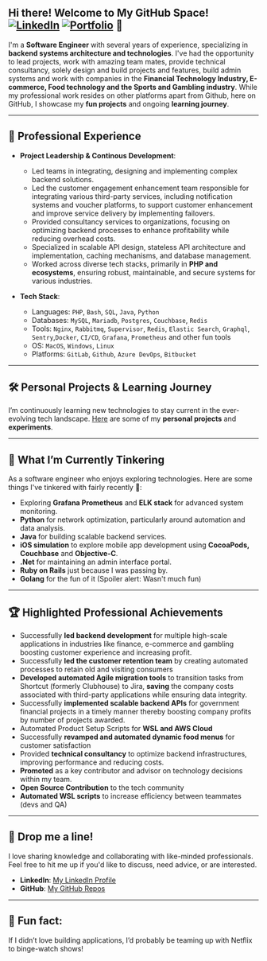 ## Hi there! Welcome to My GitHub Space! [![LinkedIn](https://img.shields.io/badge/LinkedIn-Profile-blue?style=flat&logo=linkedin)](https://www.linkedin.com/in/victoria-essien-a78820) [![Portfolio](https://img.shields.io/badge/Portfolio-Website-green?style=flat&logo=internet-explorer)](https://www.vheekey.com/) 👋

<!--
**Vheekey/Vheekey** is a ✨ _special_ ✨ repository because its `README.md` (this file) appears on your GitHub profile.

Here are some ideas to get you started:

- 🔭 I’m currently working on ...
- 🌱 I’m currently learning ...
- 👯 I’m looking to collaborate on ...
- 🤔 I’m looking for help with ...
- 💬 Ask me about ...
- 📫 How to reach me: ...
- 😄 Pronouns: ...
- ⚡ Fun fact: ...
-->
I'm a **Software Engineer** with several years of experience, specializing in **backend systems architecture and technologies**. I've had the opportunity to lead projects, work with amazing team mates, provide technical consultancy, solely design and build projects and features, build admin systems and work with companies in the **Financial Technology Industry, E-commerce, Food technology and the Sports and Gambling industry**. While my professional work resides on other platforms apart from Github, here on GitHub, I showcase my **fun projects** and ongoing **learning journey**. 

---

## 🚀 Professional Experience

- **Project Leadership & Continous Development**:
   - Led teams in integrating, designing and implementing complex backend solutions.
   - Led the customer engagement enhancement team responsible for integrating various third-party services, including notification systems and voucher platforms, to support customer enhancement and improve service delivery by implementing failovers.
   - Provided consultancy services to organizations, focusing on optimizing backend processes to enhance profitability while reducing overhead costs.
   - Specialized in scalable API design, stateless API architecture and implementation, caching mechanisms, and database management.
   - Worked across diverse tech stacks, primarily in **PHP and ecosystems**, ensuring robust, maintainable, and secure systems for various industries.

- **Tech Stack**:
   - Languages: `PHP`, `Bash`, `SQL`, `Java`, `Python`
   - Databases: `MySQL`, `Mariadb`, `Postgres`, `Couchbase`, `Redis`
   - Tools: `Nginx`, `Rabbitmq`, `Supervisor`, `Redis`, `Elastic Search`, `Graphql`, `Sentry`,`Docker`, `CI/CD`, `Grafana`, `Prometheus` and other fun tools
   - OS: `MacOS`, `Windows`, `Linux`
   - Platforms: `GitLab`, `Github`, `Azure DevOps`, `Bitbucket`

---

## 🛠️ Personal Projects & Learning Journey

I’m continuously learning new technologies to stay current in the ever-evolving tech landscape. [Here](https://github.com/Vheekey?tab=repositories) are some of my **personal projects** and **experiments**.

---

## 🌱 What I’m Currently Tinkering
As a software engineer who enjoys exploring technologies. Here are some things I've tinkered with fairly recently 🤔:

- Exploring **Grafana Prometheus** and **ELK stack** for advanced system monitoring.
- **Python** for network optimization, particularly around automation and data analysis.
- **Java** for building scalable backend services.
- **iOS simulation** to explore mobile app development using **CocoaPods, Couchbase** and **Objective-C**.
- **.Net** for maintaining an admin interface portal.
- **Ruby on Rails** just because I was passing by.
- **Golang** for the fun of it (Spoiler alert: Wasn't much fun)

---

## 🏆 Highlighted Professional Achievements

- Successfully **led backend development** for multiple high-scale applications in industries like finance, e-commerce and gambling boosting customer experience and increasing profit.
- Successfully **led the customer retention team** by creating automated processes to retain old and visiting consumers
- **Developed automated Agile migration tools** to transition tasks from Shortcut (formerly Clubhouse) to Jira, **saving** the company costs associated with third-party applications while ensuring data integrity.
- Successfully **implemented scalable backend APIs** for government financial projects in a timely manner thereby boosting company profits by number of projects awarded.
- Automated Product Setup Scripts for **WSL and AWS Cloud**
- Successfully **revamped and automated dynamic food menus** for customer satisfaction 
- Provided **technical consultancy** to optimize backend infrastructures, improving performance and reducing costs.
- **Promoted** as a key contributor and advisor on technology decisions within my team.
- **Open Source Contribution** to the tech community
- **Automated WSL scripts** to increase efficiency between teammates (devs and QA)

---

## 💬 Drop me a line!

I love sharing knowledge and collaborating with like-minded professionals. Feel free to hit me up if you'd like to discuss, need advice, or are interested.

- **LinkedIn**: [My LinkedIn Profile](https://www.linkedin.com/in/victoria-essien-a78820)
- **GitHub**: [My GitHub Repos](https://github.com/Vheekey)

---

## 🤪 Fun fact:
If I didn’t love building applications, I’d probably be teaming up with Netflix to binge-watch shows!


<!-- ## 🤌 Git Stats

![GitHub Stats](https://github-readme-stats.vercel.app/api/top-langs/?username=Vheekey&layout=pie&hide_progress=true) -->
